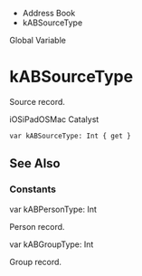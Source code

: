 

- Address Book
-  kABSourceType 

Global Variable

# kABSourceType

Source record.

iOSiPadOSMac Catalyst

``` source
var kABSourceType: Int { get }
```

## See Also

### Constants

var kABPersonType: Int

Person record.

var kABGroupType: Int

Group record.

